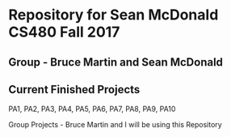 # Repository for Sean McDonald CS480 Fall 2017
## Group - Bruce Martin and Sean McDonald

## Current Finished Projects
PA1, PA2, PA3, PA4, PA5, PA6, PA7, PA8, PA9, PA10

Group Projects - Bruce Martin and I will be using this Repository
